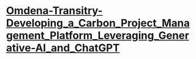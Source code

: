 # [Omdena-Transitry-Developing_a_Carbon_Project_Management_Platform_Leveraging_Generative-AI_and_ChatGPT](https://omdena.com/projects/developing-carbon-registry-leveraging-ai-chatgpt/)
